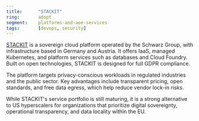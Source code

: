 ```yaml
---
title:      "STACKIT"
ring:       adopt
segment:    platforms-and-aoe-services
tags:       [devops, security]
---
```


[STACKIT](https://stackit.de/) is a sovereign cloud platform operated by the Schwarz Group, with infrastructure based in Germany and Austria. It offers IaaS, managed Kubernetes, and platform services such as databases and Cloud Foundry. Built on open technologies, STACKIT is designed for full GDPR compliance.

The platform targets privacy-conscious workloads in regulated industries and the public sector. Key advantages include transparent pricing, open standards, and free data egress, which help reduce vendor lock-in risks.

While STACKIT's service portfolio is still maturing, it is a strong alternative to US hyperscalers for organizations that prioritize digital sovereignty, operational transparency, and data locality within the EU.
